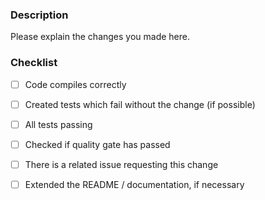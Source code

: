 ### Description
Please explain the changes you made here.

### Checklist
- [ ] Code compiles correctly
- [ ] Created tests which fail without the change (if possible)
- [ ] All tests passing
- [ ] Checked if quality gate has passed
- [ ] There is a related issue requesting this change
- [ ] Extended the README / documentation, if necessary

